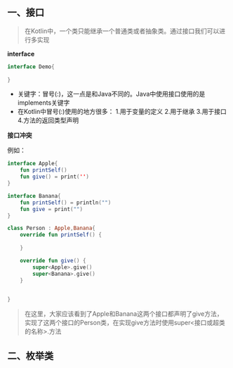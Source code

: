 ## 一、接口
> 在Kotlin中，一个类只能继承一个普通类或者抽象类。通过接口我们可以进行多实现

**interface**

```kotlin
interface Demo{
    
}
```
- 关键字：冒号(:)，这一点是和Java不同的。Java中使用接口使用的是implements关键字
- 在Kotlin中冒号(:)使用的地方很多：
1.用于变量的定义
2.用于继承
3.用于接口
4.方法的返回类型声明



**接口冲突**

例如：

```kotlin
interface Apple{
    fun printSelf()
    fun give() = print('')
}

interface Banana{
    fun printSelf() = println("")
    fun give = print("")
}

class Person : Apple,Banana{
    override fun printSelf() {
        
    }

    override fun give() {
        super<Apple>.give()
        super<Banana>.give()
    }
    

}
```
> 在这里，大家应该看到了Apple和Banana这两个接口都声明了give方法，实现了这两个接口的Person类，在实现give方法时使用super<接口或超类的名称>.方法


## 二、枚举类


